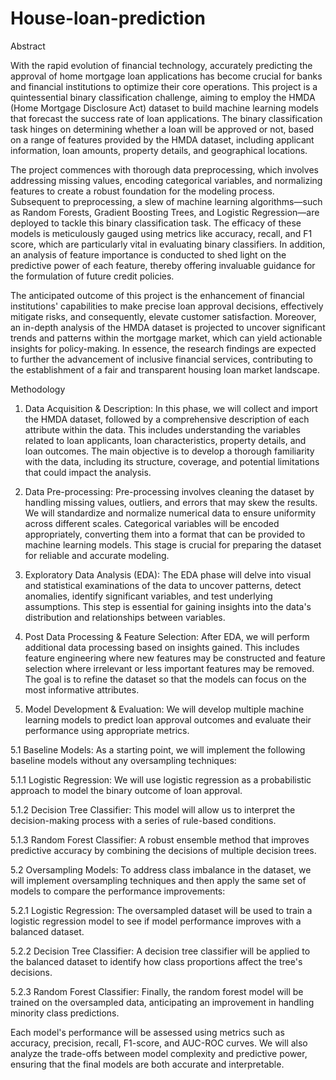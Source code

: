 # House-loan-prediction

Abstract 

With the rapid evolution of financial technology, accurately predicting the approval of home mortgage loan applications has become crucial for banks and financial institutions to optimize their core operations. This project is a quintessential binary classification challenge, aiming to employ the HMDA (Home Mortgage Disclosure Act) dataset to build machine learning models that forecast the success rate of loan applications. The binary classification task hinges on determining whether a loan will be approved or not, based on a range of features provided by the HMDA dataset, including applicant information, loan amounts, property details, and geographical locations.

The project commences with thorough data preprocessing, which involves addressing missing values, encoding categorical variables, and normalizing features to create a robust foundation for the modeling process. Subsequent to preprocessing, a slew of machine learning algorithms—such as Random Forests, Gradient Boosting Trees, and Logistic Regression—are deployed to tackle this binary classification task. The efficacy of these models is meticulously gauged using metrics like accuracy, recall, and F1 score, which are particularly vital in evaluating binary classifiers. In addition, an analysis of feature importance is conducted to shed light on the predictive power of each feature, thereby offering invaluable guidance for the formulation of future credit policies.

The anticipated outcome of this project is the enhancement of financial institutions' capabilities to make precise loan approval decisions, effectively mitigate risks, and consequently, elevate customer satisfaction. Moreover, an in-depth analysis of the HMDA dataset is projected to uncover significant trends and patterns within the mortgage market, which can yield actionable insights for policy-making. In essence, the research findings are expected to further the advancement of inclusive financial services, contributing to the establishment of a fair and transparent housing loan market landscape.

Methodology

1. Data Acquisition & Description:
In this phase, we will collect and import the HMDA dataset, followed by a comprehensive description of each attribute within the data. This includes understanding the variables related to loan applicants, loan characteristics, property details, and loan outcomes. The main objective is to develop a thorough familiarity with the data, including its structure, coverage, and potential limitations that could impact the analysis.

2. Data Pre-processing:
Pre-processing involves cleaning the dataset by handling missing values, outliers, and errors that may skew the results. We will standardize and normalize numerical data to ensure uniformity across different scales. Categorical variables will be encoded appropriately, converting them into a format that can be provided to machine learning models. This stage is crucial for preparing the dataset for reliable and accurate modeling.

3. Exploratory Data Analysis (EDA):
The EDA phase will delve into visual and statistical examinations of the data to uncover patterns, detect anomalies, identify significant variables, and test underlying assumptions. This step is essential for gaining insights into the data's distribution and relationships between variables.

4. Post Data Processing & Feature Selection:
After EDA, we will perform additional data processing based on insights gained. This includes feature engineering where new features may be constructed and feature selection where irrelevant or less important features may be removed. The goal is to refine the dataset so that the models can focus on the most informative attributes.

5. Model Development & Evaluation:
We will develop multiple machine learning models to predict loan approval outcomes and evaluate their performance using appropriate metrics.

5.1 Baseline Models:
As a starting point, we will implement the following baseline models without any oversampling techniques:

5.1.1 Logistic Regression:
We will use logistic regression as a probabilistic approach to model the binary outcome of loan approval.

5.1.2 Decision Tree Classifier:
This model will allow us to interpret the decision-making process with a series of rule-based conditions.

5.1.3 Random Forest Classifier:
A robust ensemble method that improves predictive accuracy by combining the decisions of multiple decision trees.

5.2 Oversampling Models:
To address class imbalance in the dataset, we will implement oversampling techniques and then apply the same set of models to compare the performance improvements:

5.2.1 Logistic Regression:
The oversampled dataset will be used to train a logistic regression model to see if model performance improves with a balanced dataset.

5.2.2 Decision Tree Classifier:
A decision tree classifier will be applied to the balanced dataset to identify how class proportions affect the tree's decisions.

5.2.3 Random Forest Classifier:
Finally, the random forest model will be trained on the oversampled data, anticipating an improvement in handling minority class predictions.

Each model's performance will be assessed using metrics such as accuracy, precision, recall, F1-score, and AUC-ROC curves. We will also analyze the trade-offs between model complexity and predictive power, ensuring that the final models are both accurate and interpretable.
